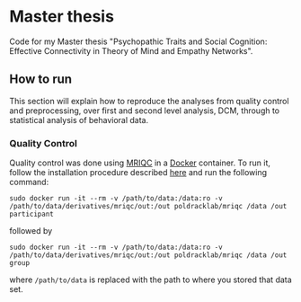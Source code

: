 # Master thesis

Code for my Master thesis "Psychopathic Traits and Social Cognition: Effective Connectivity in Theory of Mind and Empathy Networks". 

## How to run

This section will explain how to reproduce the analyses from quality control and preprocessing, over first and second level analysis, DCM, through to statistical analysis of behavioral data.

### Quality Control

Quality control was done using [MRIQC](https://mriqc.readthedocs.io/en/latest/) in a [Docker](https://www.docker.com/) container. To run it, follow the installation procedure described [here](https://mriqc.readthedocs.io/en/latest/docker.html) and run the following command:

`sudo docker run -it --rm -v /path/to/data:/data:ro -v /path/to/data/derivatives/mriqc/out:/out poldracklab/mriqc /data /out participant`

followed by

`sudo docker run -it --rm -v /path/to/data:/data:ro -v /path/to/data/derivatives/mriqc/out:/out poldracklab/mriqc /data /out group`

where `/path/to/data` is replaced with the path to where you stored that data set.
